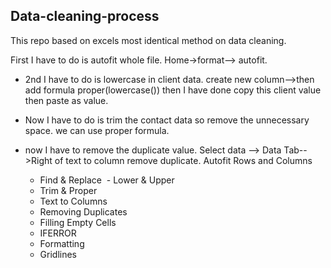 ## Data-cleaning-process
This repo based on excels most identical method on data cleaning.

 First I have to do is autofit whole file. Home->format--> autofit.
* 2nd I have to do is lowercase in client data. create new column-->then add formula proper(lowercase()) then I have done copy this client value then paste as value.
* Now I have to do is trim the contact data so remove the unnecessary space. we can use proper formula.
* now I have to remove the duplicate value. Select data --> Data Tab-->Right of text to column remove duplicate.
Autofit Rows and Columns 

    - Find & Replace
   ​ - Lower & Upper
    - Trim & Proper
    - Text to Columns
    - Removing Duplicates
    - Filling Empty Cells
    - IFERROR
    - Formatting
    - Gridlines
